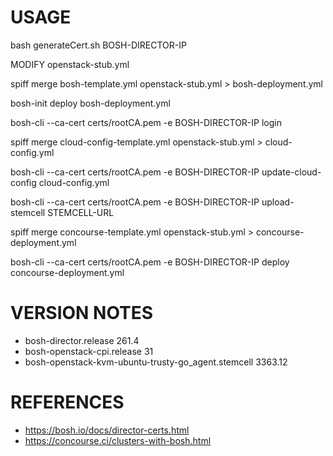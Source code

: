 # USAGE

bash generateCert.sh BOSH-DIRECTOR-IP

MODIFY openstack-stub.yml

spiff merge bosh-template.yml openstack-stub.yml > bosh-deployment.yml

bosh-init deploy bosh-deployment.yml

bosh-cli --ca-cert certs/rootCA.pem -e BOSH-DIRECTOR-IP login

spiff merge cloud-config-template.yml openstack-stub.yml > cloud-config.yml

bosh-cli --ca-cert certs/rootCA.pem -e BOSH-DIRECTOR-IP update-cloud-config cloud-config.yml

bosh-cli --ca-cert certs/rootCA.pem -e BOSH-DIRECTOR-IP upload-stemcell STEMCELL-URL

spiff merge concourse-template.yml openstack-stub.yml > concourse-deployment.yml

bosh-cli --ca-cert certs/rootCA.pem -e BOSH-DIRECTOR-IP deploy concourse-deployment.yml

# VERSION NOTES

* bosh-director.release 261.4
* bosh-openstack-cpi.release 31
* bosh-openstack-kvm-ubuntu-trusty-go_agent.stemcell 3363.12

# REFERENCES

* https://bosh.io/docs/director-certs.html
* https://concourse.ci/clusters-with-bosh.html
